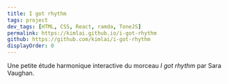 ```yaml
---
title: I got rhythm
tags: project
dev_tags: [HTML, CSS, React, ramda, ToneJS]
permalink: https://kimlai.github.io/i-got-rhythm
github: https://github.com/kimlai/i-got-rhythm
displayOrder: 0
---
```


Une petite étude harmonique interactive du morceau <em>I got rhythm</em> par
Sara Vaughan.
